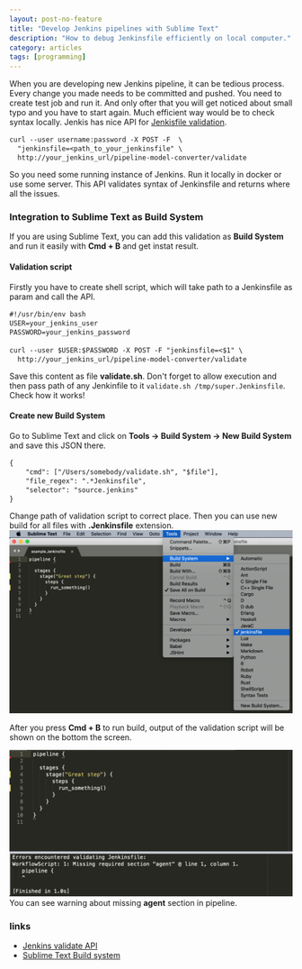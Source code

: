 ```yaml
---
layout: post-no-feature
title: "Develop Jenkins pipelines with Sublime Text"
description: "How to debug Jenkinsfile efficiently on local computer."
category: articles
tags: [programming]
---
```

When you are developing new Jenkins pipeline, it can be tedious process. Every change you made needs to be committed and pushed. You need to create test job and run it. And only ofter that you will get noticed about small typo and you have to start again. 
Much efficient way would be to check syntax locally. Jenkis has nice API for [Jenkisfile validation](https://www.jenkins.io/doc/book/pipeline/development/#linter).  

```
curl --user username:password -X POST -F  \
  "jenkinsfile=<path_to_your_jenkinsfile" \
  http://your_jenkins_url/pipeline-model-converter/validate

```

So you need some running instance of Jenkins. Run it locally in docker or use some server.
This API validates syntax of Jenkinsfile and returns where all the issues.

### Integration to Sublime Text as Build System
If you are using Sublime Text, you can add this validation as **Build System** and run it easily with **Cmd + B** and get instat result.

#### Validation script
Firstly you have to create shell script, which will take path to a Jenkinsfile as param and call the API.

```
#!/usr/bin/env bash
USER=your_jenkins_user
PASSWORD=your_jenkins_password

curl --user $USER:$PASSWORD -X POST -F "jenkinsfile=<$1" \
  http://your_jenkins_url/pipeline-model-converter/validate

```

Save this content as file **validate.sh**. Don't forget to allow execution and then pass path of any Jenkinfile to it ```validate.sh /tmp/super.Jenkinsfile```. Check how it works!

#### Create new Build System
Go to Sublime Text and click on **Tools -> Build System -> New Build System** and save this JSON there.

```
{
    "cmd": ["/Users/somebody/validate.sh", "$file"],
    "file_regex": ".*Jenkinsfile",
    "selector": "source.jenkins"
}

```

Change path of validation script to correct place. Then you can use new build for all files with **.Jenkinsfile** extension.
![New build](/images/set-build.png)

After you press **Cmd + B** to run build, output of the validation script will be shown on the bottom the screen.

![Jenkins with Build window](/images/jenkins-run.png)
You can see warning about missing **agent** section in pipeline.

### links
* [Jenkins validate API](https://www.jenkins.io/doc/book/pipeline/development/#linter)
* [Sublime Text Build system](https://www.sublimetext.com/docs/3/build_systems.html)

